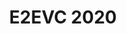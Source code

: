 ---
title:  "E2EVC 2020"
location: "Madrid, Spain"
image: assets/images/events/2020-11-01-e2evc-barcelona.png
eventdate: 2020-11-01
site: 'http://www.e2evc.com/home/'
---